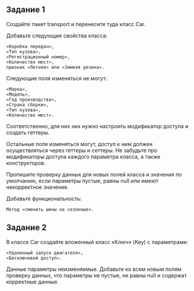 ## Задание 1

Создайте пакет transport и перенесите туда класс Car.

Добавьте следующие свойства класса:

    «Коробка передач»,
    «Тип кузова»,
    «Регистрационный номер»,
    «Количество мест»,
    признак «Летняя» или «Зимняя резина».

Следующие поля изменяться не могут:

    «Марка»,
    «Модель»,
    «Год производства»,
    «Страна сборки»,
    «Тип кузова»,
    «Количество мест».
Соответственно, для них них нужно настроить модификатор доступа и создать геттеры.

Остальные поля изменяться могут, доступ к ним должен осуществляться через геттеры и сеттеры. Не забудьте про модификаторы доступа каждого параметра класса, а также конструкторов.

Пропишите проверку данных для новых полей класса и значения по умолчанию, 
если параметры пустые, равны null или имеют некорректное значение.

Добавьте функциональность:

    Метод «сменить шины на сезонные».

## Задание 2

В классе Car создайте вложенный класс «Ключ» (Key) с параметрами:

    «Удаленный запуск двигателя»,
    «Бесключевой доступ».

Данные параметры неизменяемые. Добавьте ко всем новым полям проверку данных, 
что параметры не пустые, не равны null и содержат корректные данные.



